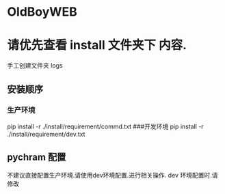# OldBoyWEB
# 请优先查看 install 文件夹下 内容.
手工创建文件夹 logs
## 安装顺序
### 生产环境
pip install -r ./install/requirement/commd.txt
###开发环境
pip install -r ./install/requirement/dev.txt
## pychram 配置
不建议直接配置生产环境.请使用dev环境配置.进行相关操作.
dev 环境配置时.请修改
